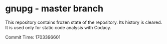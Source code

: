 # gnupg - master branch

This repository contains frozen state of the repository.
Its history is cleared. It is used only for static code
analysis with Codacy.

Commit Time: 1703396601